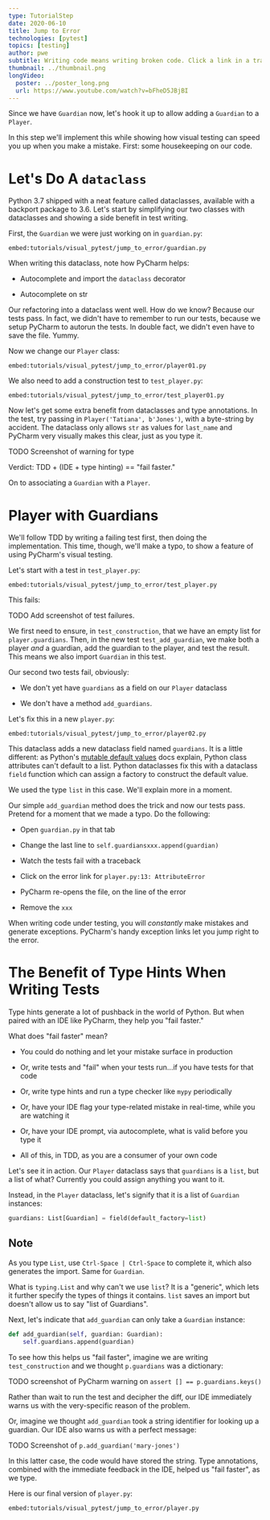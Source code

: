 ```yaml
---
type: TutorialStep
date: 2020-06-10
title: Jump to Error
technologies: [pytest]
topics: [testing]
author: pwe
subtitle: Writing code means writing broken code. Click a link in a traceback to open a file on the line of the error.
thumbnail: ../thumbnail.png
longVideo:
  poster: ../poster_long.png
  url: https://www.youtube.com/watch?v=bFheD5JBjBI
---
```


Since we have `Guardian` now, let's hook it up to allow adding a `Guardian` to a `Player`.

In this step we'll implement this while showing how visual testing can speed you up when you make a mistake. 
First: some housekeeping on our code.

# Let's Do A `dataclass`

Python 3.7 shipped with a neat feature called dataclasses, available with a backport package to 3.6. 
Let's start by simplifying our two classes with dataclasses and showing a side benefit in test writing.

First, the `Guardian` we were just working on in `guardian.py`:

`embed:tutorials/visual_pytest/jump_to_error/guardian.py`

When writing this dataclass, note how PyCharm helps:

- Autocomplete and import the `dataclass` decorator

- Autocomplete on str

Our refactoring into a dataclass went well.
How do we know? Because our tests pass.
In fact, we didn't have to remember to run our tests, because we setup PyCharm to autorun the tests.
In double fact, we didn't even have to save the file.
Yummy.

Now we change our `Player` class:

`embed:tutorials/visual_pytest/jump_to_error/player01.py`

We also need to add a construction test to `test_player.py`:

`embed:tutorials/visual_pytest/jump_to_error/test_player01.py`

Now let's get some extra benefit from dataclasses and type annotations. 
In the test, try passing in `Player('Tatiana', b'Jones')`, with a byte-string by accident. 
The dataclass only allows `str` as values for `last_name` and PyCharm very visually makes this clear, just as you type it.

TODO Screenshot of warning for type

Verdict: TDD + (IDE + type hinting) == "fail faster."

On to associating a `Guardian` with a `Player`.

# Player with Guardians

We'll follow TDD by writing a failing test first, then doing the implementation. 
This time, though, we'll make a typo, to show a feature of using PyCharm's visual testing.

Let's start with a test in `test_player.py`:

`embed:tutorials/visual_pytest/jump_to_error/test_player.py`

This fails:

TODO Add screenshot of test failures.

We first need to ensure, in `test_construction`, that we have an empty list for `player.guardians`. 
Then, in the new test `test_add_guardian`, we make both a player *and* a guardian, add the guardian to the player, and test the result. 
This means we also import `Guardian` in this test.

Our second two tests fail, obviously:

- We don't yet have `guardians` as a field on our `Player` dataclass

- We don't have a method `add_guardians`.

Let's fix this in a new `player.py`:

`embed:tutorials/visual_pytest/jump_to_error/player02.py`

This dataclass adds a new dataclass field named `guardians`. 
It is a little different: as Python's [mutable default values](https://docs.python.org/3/library/dataclasses.html#mutable-default-values) docs explain, Python class attributes can't default to a list. Python
dataclasses fix this with a dataclass `field` function which can assign a factory to construct the default value.

We used the type `list` in this case. We'll explain more in a moment.

Our simple `add_guardian` method does the trick and now our tests pass.
Pretend for a moment that we made a typo. Do the following:

- Open `guardian.py` in that tab

- Change the last line to `self.guardiansxxx.append(guardian)`

- Watch the tests fail with a traceback

- Click on the error link for `player.py:13: AttributeError`

- PyCharm re-opens the file, on the line of the error

- Remove the `xxx`

When writing code under testing, you will *constantly* make mistakes and generate exceptions. 
PyCharm's handy exception links let you jump right to the error.

# The Benefit of Type Hints When Writing Tests

Type hints generate a lot of pushback in the world of Python. 
But when paired with an IDE like PyCharm, they help you "fail faster."

What does "fail faster" mean?

- You could do nothing and let your mistake surface in production

- Or, write tests and "fail" when your tests run...if you have tests for
  that code

- Or, write type hints and run a type checker like `mypy` periodically

- Or, have your IDE flag your type-related mistake in real-time, while
  you are watching it

- Or, have your IDE prompt, via autocomplete, what is valid before you
  type it
  
- All of this, in TDD, as you are a consumer of your own code

Let's see it in action. Our `Player` dataclass says that `guardians` is a `list`, but a list of what? 
Currently you could assign anything you want to it.

Instead, in the `Player` dataclass, let's signify that it is a list of `Guardian` instances:

```python
guardians: List[Guardian] = field(default_factory=list)
```

## Note

As you type `List`, use `Ctrl-Space | Ctrl-Space` to complete it, which also generates the import. Same for `Guardian`.

What is `typing.List` and why can't we use `list`? 
It is a "generic", which lets it further specify the types of things it contains.
`list` saves an import but doesn't allow us to say "list of Guardians".

Next, let's indicate that `add_guardian` can only take a `Guardian` instance:

```python
def add_guardian(self, guardian: Guardian):
    self.guardians.append(guardian)
```

To see how this helps us "fail faster", imagine we are writing `test_construction` and we thought `p.guardians` was a dictionary:

TODO screenshot of PyCharm warning on `assert [] == p.guardians.keys()`

Rather than wait to run the test and decipher the diff, our IDE immediately warns us with the very-specific reason of the problem.

Or, imagine we thought `add_guardian` took a string identifier for looking up a guardian. Our IDE also warns us with a perfect message:

TODO Screenshot of `p.add_guardian('mary-jones')`

In this latter case, the code would have stored the string. 
Type annotations, combined with the immediate feedback in the IDE, helped us "fail faster", as we type.

Here is our final version of `player.py`:

`embed:tutorials/visual_pytest/jump_to_error/player.py`
